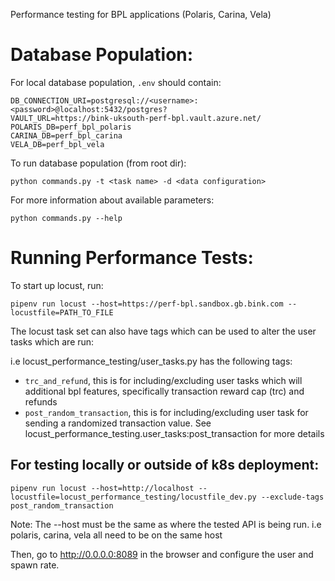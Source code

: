 Performance testing for BPL applications (Polaris, Carina, Vela)

# Database Population:
For local database population, `.env` should contain:
```
DB_CONNECTION_URI=postgresql://<username>:<password>@localhost:5432/postgres?
VAULT_URL=https://bink-uksouth-perf-bpl.vault.azure.net/
POLARIS_DB=perf_bpl_polaris
CARINA_DB=perf_bpl_carina
VELA_DB=perf_bpl_vela
```

To run database population (from root dir):
```
python commands.py -t <task name> -d <data configuration>
```
For more information about available parameters:
```
python commands.py --help
```

# Running Performance Tests:
To start up locust, run:

`pipenv run locust --host=https://perf-bpl.sandbox.gb.bink.com --locustfile=PATH_TO_FILE`

The locust task set can also have tags which can be used to alter the user tasks which are run:

i.e locust_performance_testing/user_tasks.py has the following tags:

- `trc_and_refund`, this is for including/excluding user tasks which will additional bpl features, specifically transaction reward cap (trc) and refunds
- `post_random_transaction`, this is for including/excluding user task for sending a randomized transaction value. See locust_performance_testing.user_tasks:post_transaction for more details



## For testing locally or outside of k8s deployment:

`pipenv run locust --host=http://localhost --locustfile=locust_performance_testing/locustfile_dev.py --exclude-tags post_random_transaction`

Note: The --host must be the same as where the tested API is being run. i.e polaris, carina, vela all need to be on the same host

Then, go to http://0.0.0.0:8089 in the browser and configure the user and spawn rate.
